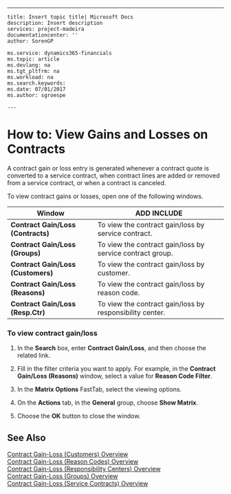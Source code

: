 ---
    title: Insert topic title| Microsoft Docs
    description: Insert description
    services: project-madeira
    documentationcenter: ''
    author: SorenGP

    ms.service: dynamics365-financials
    ms.topic: article
    ms.devlang: na
    ms.tgt_pltfrm: na
    ms.workload: na
    ms.search.keywords:
    ms.date: 07/01/2017
    ms.author: sgroespe

    ---
# How to: View Gains and Losses on Contracts
A contract gain or loss entry is generated whenever a contract quote is converted to a service contract, when contract lines are added or removed from a service contract, or when a contract is canceled.  
  
 To view contract gains or losses, open one of the following windows.  
  
|**Window**|ADD INCLUDE<!--[!INCLUDE[bp_tabledescription](../ApplicationDesign/includes/bp_tabledescription_md.md)]-->|  
|----------------|---------------------------------------|  
|**Contract Gain\/Loss \(Contracts\)**|To view the contract gain\/loss by service contract.|  
|**Contract Gain\/Loss \(Groups\)**|To view the contract gain\/loss by service contract group.|  
|**Contract Gain\/Loss \(Customers\)**|To view the contract gain\/loss by customer.|  
|**Contract Gain\/Loss \(Reasons\)**|To view the contract gain\/loss by reason code.|  
|**Contract Gain\/Loss \(Resp.Ctr\)**|To view the contract gain\/loss by responsibility center.|  
  
### To view contract gain\/loss  
  
1.  In the **Search** box, enter **Contract Gain\/Loss**, and then choose the related link.  
  
2.  Fill in the filter criteria you want to apply. For example, in the **Contract Gain\/Loss \(Reasons\)** window, select a value for **Reason Code Filter**.  
  
3.  In the **Matrix Options** FastTab, select the viewing options.  
  
4.  On the **Actions** tab, in the **General** group, choose **Show Matrix**.  
  
5.  Choose the **OK** button to close the window.  
  
## See Also  
 [Contract Gain-Loss \(Customers\) Overview](../Service/contract-gain-loss-customers-overview.md)   
 [Contract Gain-Loss \(Reason Codes\) Overview](../Service/contract-gain-loss-reason-codes-overview.md)   
 [Contract Gain-Loss \(Responsibility Centers\)  Overview](../Service/contract-gain-loss-responsibility-centers-overview.md)   
 [Contract Gain-Loss \(Groups\) Overview](../Service/contract-gain-loss-groups-overview.md)   
 [Contract Gain-Loss \(Service Contracts\) Overview](../Service/contract-gain-loss-service-contracts-overview.md)